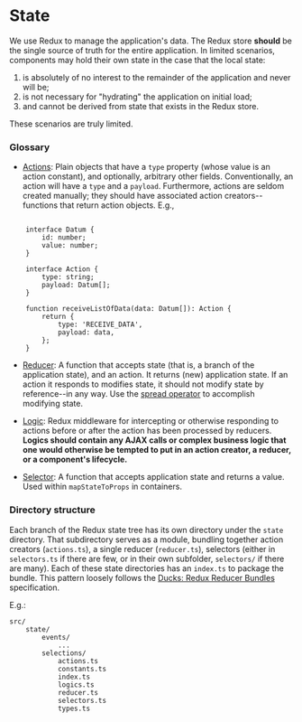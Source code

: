 State
==================

We use Redux to manage the application's data. The Redux store **should** be the single source of truth for the entire application.
In limited scenarios, components may hold their own state in the case that the local state: 
1. is absolutely of no interest to the remainder of the application and never will be; 
2. is not necessary for "hydrating" the application on initial load;
3. and cannot be derived from state that exists in the Redux store.

These scenarios are truly limited.

### Glossary

- [Actions](https://redux.js.org/docs/basics/Actions.html): Plain objects that have a `type` property (whose value is an action constant), and optionally, arbitrary other fields.
Conventionally, an action will have a `type` and a `payload`. Furthermore, actions are seldom created manually; they should have
associated action creators--functions that return action objects. E.g., 
```
    
    interface Datum {
        id: number;
        value: number;
    }
    
    interface Action {
        type: string;
        payload: Datum[];
    }
    
    function receiveListOfData(data: Datum[]): Action {
        return {
            type: 'RECEIVE_DATA',
            payload: data,
        };
    }
```

- [Reducer](https://redux.js.org/docs/basics/Reducers.html): A function that accepts state (that is, a branch of the application state), 
and an action. It returns (new) application state. If an action it responds to modifies state, it should not modify state by 
reference--in any way. Use the [spread operator](https://developer.mozilla.org/en-US/docs/Web/JavaScript/Reference/Operators/Spread_operator)
to accomplish modifying state.

- [Logic](https://github.com/reduxjs/redux-thunk): Redux middleware for intercepting or otherwise responding to actions
before or after the action has been processed by reducers. **Logics should contain any AJAX calls or complex business logic
that one would otherwise be tempted to put in an action creator, a reducer, or a component's lifecycle.**

- [Selector](https://github.com/reactjs/reselect): A function that accepts application state and returns a value.
Used within `mapStateToProps` in containers.


### Directory structure

Each branch of the Redux state tree has its own directory under the `state` directory. That subdirectory serves as a module, bundling together action creators (`actions.ts`), a single reducer (`reducer.ts`), selectors (either in `selectors.ts` if there are few, or in their own subfolder, `selectors/` if there are many). Each of these state directories has an `index.ts` to package the bundle. This pattern loosely follows the 
[Ducks: Redux Reducer Bundles](https://github.com/erikras/ducks-modular-redux) specification.

E.g.:
```
src/
    state/
        events/
            ...
        selections/
            actions.ts
            constants.ts
            index.ts
            logics.ts
            reducer.ts
            selectors.ts
            types.ts
```


